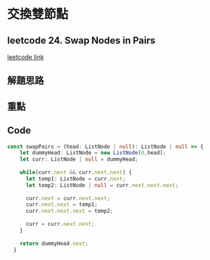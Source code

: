 # 交換雙節點

## leetcode 24. Swap Nodes in Pairs

[leetcode link](https://leetcode.com/problems/swap-nodes-in-pairs/description/)

## 解題思路

## 重點

## Code

```typescript
const swapPairs = (head: ListNode | null): ListNode | null => {
    let dummyHead: ListNode = new ListNode(0,head);
    let curr: ListNode | null = dummyHead;
  
    while(curr.next && curr.next.next) {
      let temp1: ListNode = curr.next;
      let temp2: ListNode | null = curr.next.next.next;
  
      curr.next = curr.next.next;
      curr.next.next = temp1;
      curr.next.next.next = temp2;
  
      curr = curr.next.next;
    }
  
    return dummyHead.next;
  }
```
